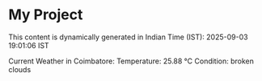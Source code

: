 # My Project

This content is dynamically generated in Indian Time (IST): 2025-09-03 19:01:06 IST


Current Weather in Coimbatore:
Temperature: 25.88 °C
Condition: broken clouds
